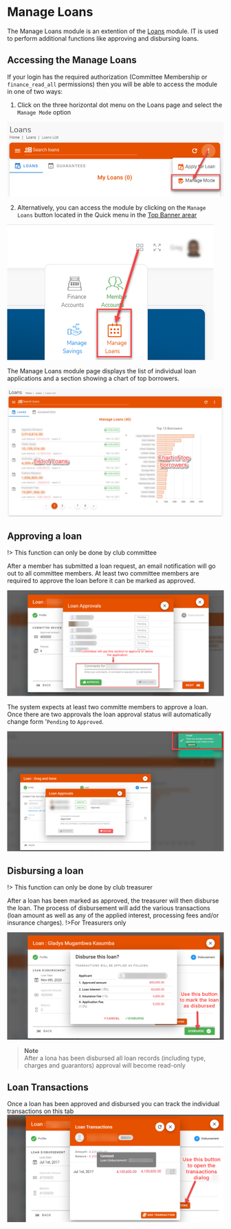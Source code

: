 # Manage Loans
The Manage Loans  module is an extention of the [Loans](user-modules/loans.md) module. IT is used to perform additional functions like approving and disbursing loans.

## Accessing the Manage Loans
If your login has the required authorization (Committee Membership or `finance_read_all` permissions) then you will be able to access the module  in one of two ways:

1. Click on the three horizontal dot menu on the Loans page and select the `Manage Mode` option

![alt text](../images/4.6.1_Manage_Loans_menu.png ":size=x150 Manage Lonas menu")

2. Alternatively, you can access the module by clicking on the `Manage Loans` button located in the Quick menu in the [Top Banner arear](access-the-site/navigate-the-app?id=the-top-banner-area)

![alt text](../images/4.6.2_Manage_Loans_quick_menu.png ":size=x150 Manage Loans menu")

The Manage Loans module page displays the list of individual loan applications and a section showing a chart of top borrowers.

![alt text](../images/4.6.3_Manage_Loans_page.png ":size=x300 Manage Loans page")

## Approving a loan
!> This function can only be done by club committee

After a member has submitted a loan request, an email notification will go out to all committee members. At least two committee members are required to approve the loan before it can be marked as approved. 

![alt text](../images/4.4.3_Apply_Loan_Approval.png ":size=x300 Apply Loan approval")

The system expects at least two committe members to approve a loan. Once there are two approvals the loan approval status will automatically change form '`Pending` to `Approved`.

![alt text](../images/4.4.3.2_Loan_Approved.png ":size=x300 Loan Approved")

## Disbursing a loan
!> This function can only be done by club treasurer

After a loan has been marked as approved, the treasurer will then disburse the loan. The process of disbursement will add the various transactions (loan amount as well as any of the applied interest, processing fees and/or insurance charges).
!>For Treasurers only

![alt text](../images/4.4.4_Apply_Loan_Disburse.png ":size=x300 Apply Loan disburse")

>**Note** \
After a lona has been disbursed all loan  records (including type, charges and guarantors) approval will become read-only

## Loan Transactions
Once a loan has been approved and disbursed you can track the individual transactions on this tab
![alt text](../images/4.4.5_Loan_Transactions.png ":size=x300 Apply Loan disburse")
